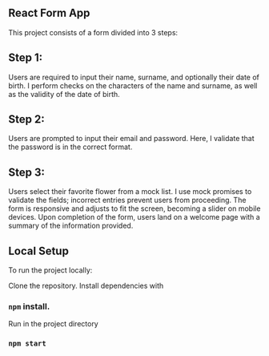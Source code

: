 ## React Form App
This project consists of a form divided into 3 steps:

## Step 1:
Users are required to input their name, surname, and optionally their date of birth. I perform checks on the characters of the name and surname, as well as the validity of the date of birth.

## Step 2: 
Users are prompted to input their email and password. Here, I validate that the password is in the correct format.

## Step 3: 
Users select their favorite flower from a mock list.
I use mock promises to validate the fields; incorrect entries prevent users from proceeding. The form is responsive and adjusts to fit the screen, becoming a slider on mobile devices. Upon completion of the form, users land on a welcome page with a summary of the information provided.

## Local Setup
To run the project locally:

Clone the repository.
Install dependencies with 
### `npm` install.
Run in the project directory 
### `npm start` 
